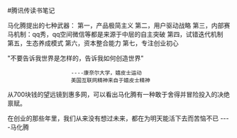 #腾讯传读书笔记

马化腾提出的七种武器：
第一，产品极简主义
第二，用户驱动战略
第三，内部赛马机制：qq秀，qq空间微信等都是来源于中层的自主突破
第四，试错迭代机制
第五，生态养成模式
第六，资本整合能力
第七，专注创业初心

"不要告诉我世界是怎样的，告诉我如何创造世界"

                        ----康奈尔大学，嬉皮士运动
                        美国互联网精神来自于嬉皮士精神
从700块钱的望远镜到惠多网，可以看出马化腾有一种敢于舍得并冒险投入的决绝禀赋。
                        
         
在创业的那些年里，我们从来没有想过未来，都在为明天能活下去而苦恼不已   ----马化腾


               